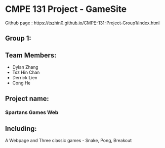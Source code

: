 # CMPE 131 Project - GameSite
Github page : https://tszhin0.github.io/CMPE-131-Project-Group1/index.html
## Group 1:
## Team Members:
- Dylan Zhang
- Tsz Hin Chan
- Derrick Lien
- Cong He

## Project name: 
### Spartans Games Web

## Including:
A Webpage and Three classic games - Snake, Pong, Breakout
